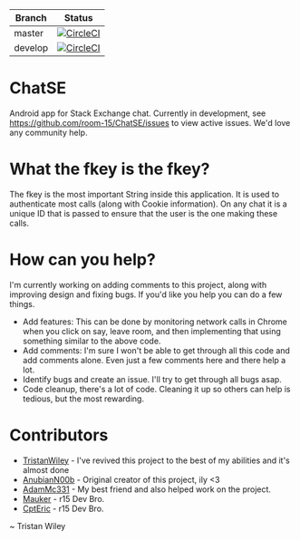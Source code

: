 Branch|Status
---|---
master|[![CircleCI](https://circleci.com/gh/room-15/ChatSE/tree/master.svg?style=shield)](https://circleci.com/gh/room-15/ChatSE/tree/master)
develop|[![CircleCI](https://circleci.com/gh/room-15/ChatSE/tree/develop.svg?style=shield)](https://circleci.com/gh/room-15/ChatSE/tree/develop)

# ChatSE

Android app for Stack Exchange chat. Currently in development, see https://github.com/room-15/ChatSE/issues to view active issues. We'd love any community help.

# What the fkey is the fkey?

The fkey is the most important String inside this application. It is used to authenticate most calls (along with Cookie information). On any chat it is a unique ID that is passed to ensure that the user is the one making these calls.

# How can you help?
  
I'm currently working on adding comments to this project, along with improving design and fixing bugs. If you'd like you help you can do a few things.

- Add features: This can be done by monitoring network calls in Chrome when you click on say, leave room, and then implementing that using something similar to the above code.
- Add comments: I'm sure I won't be able to get through all this code and add comments alone. Even just a few comments here and there help a lot.
- Identify bugs and create an issue. I'll try to get through all bugs asap.
- Code cleanup, there's a lot of code. Cleaning it up so others can help is tedious, but the most rewarding.
  
# Contributors
- [TristanWiley](https://github.com/TristanWiley) - I've revived this project to the best of my abilities and it's almost done
- [AnubianN00b](https://github.com/AnubianN00b) - Original creator of this project, ily <3
- [AdamMc331](https://github.com/AdamMc331) - My best friend and also helped work on the project.
- [Mauker](https://github.com/Mauker1) - r15 Dev Bro.
- [CptEric](https://github.com/tryadelion) - r15 Dev Bro.
  
~ Tristan Wiley
